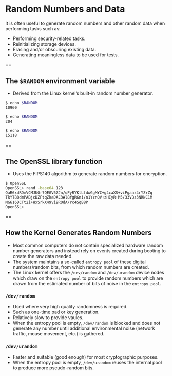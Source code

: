 # Random Numbers and Data

It is often useful to generate random numbers and other random data when performing tasks such as:

- Performing security-related tasks.
- Reinitializing storage devices.
- Erasing and/or obscuring existing data.
- Generating meaningless data to be used for tests.

==

## The `$RANDOM` environment variable
- Derived from the Linux kernel’s built-in random number generator.
```bash
$ echo $RANDOM
10960

$ echo $RANDOM
204

$ echo $RANDOM
15118
```

==

## The OpenSSL library function
- Uses the FIPS140 algorithm to generate random numbers for encryption.

```bash
$ OpenSSL
OpenSSL> rand -base64 123
OaR6xdRDmVCMJUGr7QEGV6ZJn/qPyRYKtLfdwGgMYC+g4caXS+viPgaaz4rYZrZq
TkYT88dmPABjcDZFtqZkaDAC3Al8fgRGni/n1YznQV+zHIyR+M5/33VBz3NRNC1M
MG616DCTt2i+HxSrkX49vi9R0dA/rc4SqB8P
OpenSSL>
```

==

## How the Kernel Generates Random Numbers
- Most common computers do not contain specialized hardware random number generators and instead rely on events created during booting to create the raw data needed.
- The system maintains a so-called `entropy pool` of these digital numbers/random bits, from which random numbers are created.
- The Linux kernel offers the `/dev/random` and `/dev/urandom` device nodes which draw on the `entropy pool` to provide random numbers which are drawn from the estimated number of bits of noise in the `entropy pool`.

### `/dev/random` 
- Used where very high quality randomness is required.
- Such as one-time pad or key generation.
- Relatively slow to provide vaules.
- When the entropy pool is empty, `/dev/random` is blocked and does not generate any number until additional environmental noise (network traffic, mouse movement, etc.) is gathered.

### `/dev/urandom`
- Faster and suitable (good enough) for most cryptographic purposes.
- When the entropy pool is empty, `/dev/urandom` reuses the internal pool to produce more pseudo-random bits.





